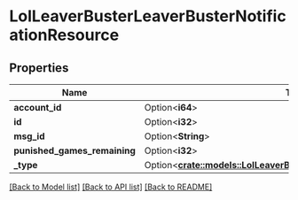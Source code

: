 # LolLeaverBusterLeaverBusterNotificationResource

## Properties

Name | Type | Description | Notes
------------ | ------------- | ------------- | -------------
**account_id** | Option<**i64**> |  | [optional]
**id** | Option<**i32**> |  | [optional]
**msg_id** | Option<**String**> |  | [optional]
**punished_games_remaining** | Option<**i32**> |  | [optional]
**_type** | Option<[**crate::models::LolLeaverBusterLeaverBusterNotificationType**](LolLeaverBusterLeaverBusterNotificationType.md)> |  | [optional]

[[Back to Model list]](../README.md#documentation-for-models) [[Back to API list]](../README.md#documentation-for-api-endpoints) [[Back to README]](../README.md)


